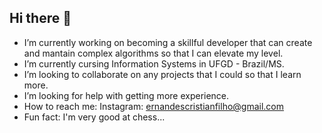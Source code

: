 ## Hi there 👋
- I’m currently working on becoming a skillful developer that can create and mantain complex algorithms so that I can elevate my level.
- I’m currently cursing Information Systems in UFGD - Brazil/MS.
- I’m looking to collaborate on any projects that I could so that I learn more.
- I’m looking for help with getting more experience.
- How to reach me: Instagram: ernandescristianfilho@gmail.com
- Fun fact: I'm very good at chess...




